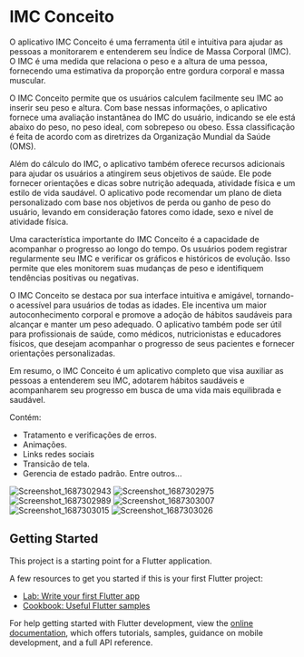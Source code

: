 # IMC Conceito

O aplicativo IMC Conceito é uma ferramenta útil e intuitiva para ajudar as pessoas a monitorarem e entenderem seu Índice de Massa Corporal (IMC). O IMC é uma medida que relaciona o peso e a altura de uma pessoa, fornecendo uma estimativa da proporção entre gordura corporal e massa muscular.

O IMC Conceito permite que os usuários calculem facilmente seu IMC ao inserir seu peso e altura. Com base nessas informações, o aplicativo fornece uma avaliação instantânea do IMC do usuário, indicando se ele está abaixo do peso, no peso ideal, com sobrepeso ou obeso. Essa classificação é feita de acordo com as diretrizes da Organização Mundial da Saúde (OMS).

Além do cálculo do IMC, o aplicativo também oferece recursos adicionais para ajudar os usuários a atingirem seus objetivos de saúde. Ele pode fornecer orientações e dicas sobre nutrição adequada, atividade física e um estilo de vida saudável. O aplicativo pode recomendar um plano de dieta personalizado com base nos objetivos de perda ou ganho de peso do usuário, levando em consideração fatores como idade, sexo e nível de atividade física.

Uma característica importante do IMC Conceito é a capacidade de acompanhar o progresso ao longo do tempo. Os usuários podem registrar regularmente seu IMC e verificar os gráficos e históricos de evolução. Isso permite que eles monitorem suas mudanças de peso e identifiquem tendências positivas ou negativas.

O IMC Conceito se destaca por sua interface intuitiva e amigável, tornando-o acessível para usuários de todas as idades. Ele incentiva um maior autoconhecimento corporal e promove a adoção de hábitos saudáveis para alcançar e manter um peso adequado. O aplicativo também pode ser útil para profissionais de saúde, como médicos, nutricionistas e educadores físicos, que desejam acompanhar o progresso de seus pacientes e fornecer orientações personalizadas.

Em resumo, o IMC Conceito é um aplicativo completo que visa auxiliar as pessoas a entenderem seu IMC, adotarem hábitos saudáveis ​​e acompanharem seu progresso em busca de uma vida mais equilibrada e saudável.

Contém:
- Tratamento e verificações de erros.
- Animações.
- Links redes sociais
- Transicão de tela.
- Gerencia de estado padrão.
Entre outros...

![Screenshot_1687302943](https://github.com/JhonSilva98/imc_conceito/assets/53879683/ccb45596-b1f7-4729-9009-2ffe3118d427)
![Screenshot_1687302975](https://github.com/JhonSilva98/imc_conceito/assets/53879683/07146e3c-0eca-4d2e-86ae-51bb8ab1c54d)
![Screenshot_1687302989](https://github.com/JhonSilva98/imc_conceito/assets/53879683/7fe1f529-0a18-45e0-8abe-5924d4c94fc4)
![Screenshot_1687303007](https://github.com/JhonSilva98/imc_conceito/assets/53879683/b747c839-f5a6-4808-b3db-fd6600b1388d)
![Screenshot_1687303015](https://github.com/JhonSilva98/imc_conceito/assets/53879683/5445a048-68b3-4648-8286-79b1a3153071)
![Screenshot_1687303026](https://github.com/JhonSilva98/imc_conceito/assets/53879683/c36575dd-8aea-494b-addb-d8433decd45d)




## Getting Started

This project is a starting point for a Flutter application.

A few resources to get you started if this is your first Flutter project:

- [Lab: Write your first Flutter app](https://docs.flutter.dev/get-started/codelab)
- [Cookbook: Useful Flutter samples](https://docs.flutter.dev/cookbook)

For help getting started with Flutter development, view the
[online documentation](https://docs.flutter.dev/), which offers tutorials,
samples, guidance on mobile development, and a full API reference.
